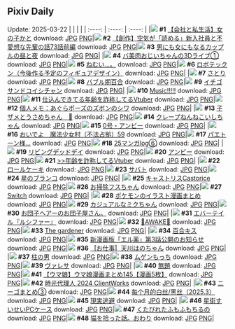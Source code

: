## Pixiv Daily
Update: 2025-03-22
|      |      |      |
| :----: | :----: | :----: |
|![](https://pixiv.microyu.workers.dev/c/240x480/img-master/img/2025/03/21/12/00/13/128440353_p0_master1200.jpg) **#1** [【会社と私生活】女の子かと](https://www.pixiv.net/artworks/128440353) download: [JPG](https://pixiv.microyu.workers.dev/img-original/img/2025/03/21/12/00/13/128440353_p0.jpg) [PNG](https://pixiv.microyu.workers.dev/img-original/img/2025/03/21/12/00/13/128440353_p0.png)|![](https://pixiv.microyu.workers.dev/c/240x480/img-master/img/2025/03/20/18/52/00/128415685_p0_master1200.jpg) **#2** [【創作】空気が「読める」新入社員と不愛想な先輩の話73話前編](https://www.pixiv.net/artworks/128415685) download: [JPG](https://pixiv.microyu.workers.dev/img-original/img/2025/03/20/18/52/00/128415685_p0.jpg) [PNG](https://pixiv.microyu.workers.dev/img-original/img/2025/03/20/18/52/00/128415685_p0.png)|![](https://pixiv.microyu.workers.dev/c/240x480/img-master/img/2025/03/20/00/00/29/128392369_p0_master1200.jpg) **#3** [男にも女にもなるカップルの昼と夜](https://www.pixiv.net/artworks/128392369) download: [JPG](https://pixiv.microyu.workers.dev/img-original/img/2025/03/20/00/00/29/128392369_p0.jpg) [PNG](https://pixiv.microyu.workers.dev/img-original/img/2025/03/20/00/00/29/128392369_p0.png)|
|![](https://pixiv.microyu.workers.dev/c/240x480/img-master/img/2025/03/21/00/17/07/128428446_p0_master1200.jpg) **#4** [バ美肉おじいちゃんの3Dライブ①](https://www.pixiv.net/artworks/128428446) download: [JPG](https://pixiv.microyu.workers.dev/img-original/img/2025/03/21/00/17/07/128428446_p0.jpg) [PNG](https://pixiv.microyu.workers.dev/img-original/img/2025/03/21/00/17/07/128428446_p0.png)|![](https://pixiv.microyu.workers.dev/c/240x480/img-master/img/2025/03/20/00/00/26/128392355_p0_master1200.jpg) **#5** [ねむい…。](https://www.pixiv.net/artworks/128392355) download: [JPG](https://pixiv.microyu.workers.dev/img-original/img/2025/03/20/00/00/26/128392355_p0.jpg) [PNG](https://pixiv.microyu.workers.dev/img-original/img/2025/03/20/00/00/26/128392355_p0.png)|![](https://pixiv.microyu.workers.dev/c/240x480/img-master/img/2025/03/20/00/00/04/128392222_p0_master1200.jpg) **#6** [ロボテックン（今後作る予定のフィギュアデザイン）](https://www.pixiv.net/artworks/128392222) download: [JPG](https://pixiv.microyu.workers.dev/img-original/img/2025/03/20/00/00/04/128392222_p0.jpg) [PNG](https://pixiv.microyu.workers.dev/img-original/img/2025/03/20/00/00/04/128392222_p0.png)|
|![](https://pixiv.microyu.workers.dev/c/240x480/img-master/img/2025/03/20/02/11/02/128396562_p0_master1200.jpg) **#7** [さとり](https://www.pixiv.net/artworks/128396562) download: [JPG](https://pixiv.microyu.workers.dev/img-original/img/2025/03/20/02/11/02/128396562_p0.jpg) [PNG](https://pixiv.microyu.workers.dev/img-original/img/2025/03/20/02/11/02/128396562_p0.png)|![](https://pixiv.microyu.workers.dev/c/240x480/img-master/img/2025/03/20/22/16/28/128423236_p0_master1200.jpg) **#8** [バブル期百合](https://www.pixiv.net/artworks/128423236) download: [JPG](https://pixiv.microyu.workers.dev/img-original/img/2025/03/20/22/16/28/128423236_p0.jpg) [PNG](https://pixiv.microyu.workers.dev/img-original/img/2025/03/20/22/16/28/128423236_p0.png)|![](https://pixiv.microyu.workers.dev/c/240x480/img-master/img/2025/03/20/00/00/16/128392298_p0_master1200.jpg) **#9** [イチゴサンドコイシチャン](https://www.pixiv.net/artworks/128392298) download: [JPG](https://pixiv.microyu.workers.dev/img-original/img/2025/03/20/00/00/16/128392298_p0.jpg) [PNG](https://pixiv.microyu.workers.dev/img-original/img/2025/03/20/00/00/16/128392298_p0.png)|
|![](https://pixiv.microyu.workers.dev/c/240x480/img-master/img/2025/03/20/06/50/57/128400400_p0_master1200.jpg) **#10** [Music!!!!!](https://www.pixiv.net/artworks/128400400) download: [JPG](https://pixiv.microyu.workers.dev/img-original/img/2025/03/20/06/50/57/128400400_p0.jpg) [PNG](https://pixiv.microyu.workers.dev/img-original/img/2025/03/20/06/50/57/128400400_p0.png)|![](https://pixiv.microyu.workers.dev/c/240x480/img-master/img/2025/03/20/21/22/39/128421211_p0_master1200.jpg) **#11** [仕込んできてる年齢を詐称してるVtuber](https://www.pixiv.net/artworks/128421211) download: [JPG](https://pixiv.microyu.workers.dev/img-original/img/2025/03/20/21/22/39/128421211_p0.jpg) [PNG](https://pixiv.microyu.workers.dev/img-original/img/2025/03/20/21/22/39/128421211_p0.png)|![](https://pixiv.microyu.workers.dev/c/240x480/img-master/img/2025/03/20/06/00/08/128399727_p0_master1200.jpg) **#12** [個人メモ：あぐらポーズのズボンのシワ](https://www.pixiv.net/artworks/128399727) download: [JPG](https://pixiv.microyu.workers.dev/img-original/img/2025/03/20/06/00/08/128399727_p0.jpg) [PNG](https://pixiv.microyu.workers.dev/img-original/img/2025/03/20/06/00/08/128399727_p0.png)|
|![](https://pixiv.microyu.workers.dev/c/240x480/img-master/img/2025/03/20/02/31/07/128396961_p0_master1200.jpg) **#13** [子ザメとうさめちゃん　🌸](https://www.pixiv.net/artworks/128396961) download: [JPG](https://pixiv.microyu.workers.dev/img-original/img/2025/03/20/02/31/07/128396961_p0.jpg) [PNG](https://pixiv.microyu.workers.dev/img-original/img/2025/03/20/02/31/07/128396961_p0.png)|![](https://pixiv.microyu.workers.dev/c/240x480/img-master/img/2025/03/21/00/00/13/128427370_p0_master1200.jpg) **#14** [クレープねんねこいしちゃん](https://www.pixiv.net/artworks/128427370) download: [JPG](https://pixiv.microyu.workers.dev/img-original/img/2025/03/21/00/00/13/128427370_p0.jpg) [PNG](https://pixiv.microyu.workers.dev/img-original/img/2025/03/21/00/00/13/128427370_p0.png)|![](https://pixiv.microyu.workers.dev/c/240x480/img-master/img/2025/03/20/12/39/45/128406633_p0_master1200.jpg) **#15** [0号・アンビー](https://www.pixiv.net/artworks/128406633) download: [JPG](https://pixiv.microyu.workers.dev/img-original/img/2025/03/20/12/39/45/128406633_p0.jpg) [PNG](https://pixiv.microyu.workers.dev/img-original/img/2025/03/20/12/39/45/128406633_p0.png)|
|![](https://pixiv.microyu.workers.dev/c/240x480/img-master/img/2025/03/20/11/31/33/128405088_p0_master1200.jpg) **#16** [おいでよ　魔法少女村（不法占拠）59](https://www.pixiv.net/artworks/128405088) download: [JPG](https://pixiv.microyu.workers.dev/img-original/img/2025/03/20/11/31/33/128405088_p0.jpg) [PNG](https://pixiv.microyu.workers.dev/img-original/img/2025/03/20/11/31/33/128405088_p0.png)|![](https://pixiv.microyu.workers.dev/c/240x480/img-master/img/2025/03/20/00/00/18/128392317_p0_master1200.jpg) **#17** [パエトーン様…](https://www.pixiv.net/artworks/128392317) download: [JPG](https://pixiv.microyu.workers.dev/img-original/img/2025/03/20/00/00/18/128392317_p0.jpg) [PNG](https://pixiv.microyu.workers.dev/img-original/img/2025/03/20/00/00/18/128392317_p0.png)|![](https://pixiv.microyu.workers.dev/c/240x480/img-master/img/2025/03/20/00/03/28/128392691_p0_master1200.jpg) **#18** [25マンガlog⑥](https://www.pixiv.net/artworks/128392691) download: [JPG](https://pixiv.microyu.workers.dev/img-original/img/2025/03/20/00/03/28/128392691_p0.jpg) [PNG](https://pixiv.microyu.workers.dev/img-original/img/2025/03/20/00/03/28/128392691_p0.png)|
|![](https://pixiv.microyu.workers.dev/c/240x480/img-master/img/2025/03/20/08/00/01/128401371_p0_master1200.jpg) **#19** [リビングデッドデイ](https://www.pixiv.net/artworks/128401371) download: [JPG](https://pixiv.microyu.workers.dev/img-original/img/2025/03/20/08/00/01/128401371_p0.jpg) [PNG](https://pixiv.microyu.workers.dev/img-original/img/2025/03/20/08/00/01/128401371_p0.png)|![](https://pixiv.microyu.workers.dev/c/240x480/img-master/img/2025/03/20/18/00/09/128413918_p0_master1200.jpg) **#20** [アンビー](https://www.pixiv.net/artworks/128413918) download: [JPG](https://pixiv.microyu.workers.dev/img-original/img/2025/03/20/18/00/09/128413918_p0.jpg) [PNG](https://pixiv.microyu.workers.dev/img-original/img/2025/03/20/18/00/09/128413918_p0.png)|![](https://pixiv.microyu.workers.dev/c/240x480/img-master/img/2025/03/21/21/12/56/128454408_p0_master1200.jpg) **#21** [>>年齢を詐称してるVtuber](https://www.pixiv.net/artworks/128454408) download: [JPG](https://pixiv.microyu.workers.dev/img-original/img/2025/03/21/21/12/56/128454408_p0.jpg) [PNG](https://pixiv.microyu.workers.dev/img-original/img/2025/03/21/21/12/56/128454408_p0.png)|
|![](https://pixiv.microyu.workers.dev/c/240x480/img-master/img/2025/03/21/20/30/05/128452693_p0_master1200.jpg) **#22** [ロールケーキ](https://www.pixiv.net/artworks/128452693) download: [JPG](https://pixiv.microyu.workers.dev/img-original/img/2025/03/21/20/30/05/128452693_p0.jpg) [PNG](https://pixiv.microyu.workers.dev/img-original/img/2025/03/21/20/30/05/128452693_p0.png)|![](https://pixiv.microyu.workers.dev/c/240x480/img-master/img/2025/03/20/12/00/35/128405785_p0_master1200.jpg) **#23** [サバト](https://www.pixiv.net/artworks/128405785) download: [JPG](https://pixiv.microyu.workers.dev/img-original/img/2025/03/20/12/00/35/128405785_p0.jpg) [PNG](https://pixiv.microyu.workers.dev/img-original/img/2025/03/20/12/00/35/128405785_p0.png)|![](https://pixiv.microyu.workers.dev/c/240x480/img-master/img/2025/03/21/20/29/05/128452655_p0_master1200.jpg) **#24** [星のブランコ](https://www.pixiv.net/artworks/128452655) download: [JPG](https://pixiv.microyu.workers.dev/img-original/img/2025/03/21/20/29/05/128452655_p0.jpg) [PNG](https://pixiv.microyu.workers.dev/img-original/img/2025/03/21/20/29/05/128452655_p0.png)|
|![](https://pixiv.microyu.workers.dev/c/240x480/img-master/img/2025/03/21/18/39/25/128448879_p0_master1200.jpg) **#25** [キャストリスCastorice](https://www.pixiv.net/artworks/128448879) download: [JPG](https://pixiv.microyu.workers.dev/img-original/img/2025/03/21/18/39/25/128448879_p0.jpg) [PNG](https://pixiv.microyu.workers.dev/img-original/img/2025/03/21/18/39/25/128448879_p0.png)|![](https://pixiv.microyu.workers.dev/c/240x480/img-master/img/2025/03/21/12/00/24/128440389_p0_master1200.jpg) **#26** [お掃除フスちゃん](https://www.pixiv.net/artworks/128440389) download: [JPG](https://pixiv.microyu.workers.dev/img-original/img/2025/03/21/12/00/24/128440389_p0.jpg) [PNG](https://pixiv.microyu.workers.dev/img-original/img/2025/03/21/12/00/24/128440389_p0.png)|![](https://pixiv.microyu.workers.dev/c/240x480/img-master/img/2025/03/20/15/11/11/128409880_p0_master1200.jpg) **#27** [Switch](https://www.pixiv.net/artworks/128409880) download: [JPG](https://pixiv.microyu.workers.dev/img-original/img/2025/03/20/15/11/11/128409880_p0.jpg) [PNG](https://pixiv.microyu.workers.dev/img-original/img/2025/03/20/15/11/11/128409880_p0.png)|
|![](https://pixiv.microyu.workers.dev/c/240x480/img-master/img/2025/03/21/00/04/58/128427865_p0_master1200.jpg) **#28** [ポケモンのイラスト漫画まとめ](https://www.pixiv.net/artworks/128427865) download: [JPG](https://pixiv.microyu.workers.dev/img-original/img/2025/03/21/00/04/58/128427865_p0.jpg) [PNG](https://pixiv.microyu.workers.dev/img-original/img/2025/03/21/00/04/58/128427865_p0.png)|![](https://pixiv.microyu.workers.dev/c/240x480/img-master/img/2025/03/21/00/02/05/128427662_p0_master1200.jpg) **#29** [カジュアルなミクちゃん](https://www.pixiv.net/artworks/128427662) download: [JPG](https://pixiv.microyu.workers.dev/img-original/img/2025/03/21/00/02/05/128427662_p0.jpg) [PNG](https://pixiv.microyu.workers.dev/img-original/img/2025/03/21/00/02/05/128427662_p0.png)|![](https://pixiv.microyu.workers.dev/c/240x480/img-master/img/2025/03/21/19/06/31/128449817_p0_master1200.jpg) **#30** [お団子ヘアーのお団子屋さん。](https://www.pixiv.net/artworks/128449817) download: [JPG](https://pixiv.microyu.workers.dev/img-original/img/2025/03/21/19/06/31/128449817_p0.jpg) [PNG](https://pixiv.microyu.workers.dev/img-original/img/2025/03/21/19/06/31/128449817_p0.png)|
|![](https://pixiv.microyu.workers.dev/c/240x480/img-master/img/2025/03/20/00/28/11/128393644_p0_master1200.jpg) **#31** [エバーテイル『ルシファー』](https://www.pixiv.net/artworks/128393644) download: [JPG](https://pixiv.microyu.workers.dev/img-original/img/2025/03/20/00/28/11/128393644_p0.jpg) [PNG](https://pixiv.microyu.workers.dev/img-original/img/2025/03/20/00/28/11/128393644_p0.png)|![](https://pixiv.microyu.workers.dev/c/240x480/img-master/img/2025/03/20/13/10/53/128407294_p0_master1200.jpg) **#32** [🌸AWAKE🌸](https://www.pixiv.net/artworks/128407294) download: [JPG](https://pixiv.microyu.workers.dev/img-original/img/2025/03/20/13/10/53/128407294_p0.jpg) [PNG](https://pixiv.microyu.workers.dev/img-original/img/2025/03/20/13/10/53/128407294_p0.png)|![](https://pixiv.microyu.workers.dev/c/240x480/img-master/img/2025/03/20/20/39/59/128419507_p0_master1200.jpg) **#33** [The gardener](https://www.pixiv.net/artworks/128419507) download: [JPG](https://pixiv.microyu.workers.dev/img-original/img/2025/03/20/20/39/59/128419507_p0.jpg) [PNG](https://pixiv.microyu.workers.dev/img-original/img/2025/03/20/20/39/59/128419507_p0.png)|
|![](https://pixiv.microyu.workers.dev/c/240x480/img-master/img/2025/03/20/19/18/26/128416657_p0_master1200.jpg) **#34** [百合キス](https://www.pixiv.net/artworks/128416657) download: [JPG](https://pixiv.microyu.workers.dev/img-original/img/2025/03/20/19/18/26/128416657_p0.jpg) [PNG](https://pixiv.microyu.workers.dev/img-original/img/2025/03/20/19/18/26/128416657_p0.png)|![](https://pixiv.microyu.workers.dev/c/240x480/img-master/img/2025/03/21/11/31/11/128439817_p0_master1200.jpg) **#35** [新漫画版「エル薬」第3話公開のお知らせ](https://www.pixiv.net/artworks/128439817) download: [JPG](https://pixiv.microyu.workers.dev/img-original/img/2025/03/21/11/31/11/128439817_p0.jpg) [PNG](https://pixiv.microyu.workers.dev/img-original/img/2025/03/21/11/31/11/128439817_p0.png)|![](https://pixiv.microyu.workers.dev/c/240x480/img-master/img/2025/03/20/05/34/47/128399407_p0_master1200.jpg) **#36** [〚お仕事〛天川はのちゃん](https://www.pixiv.net/artworks/128399407) download: [JPG](https://pixiv.microyu.workers.dev/img-original/img/2025/03/20/05/34/47/128399407_p0.jpg) [PNG](https://pixiv.microyu.workers.dev/img-original/img/2025/03/20/05/34/47/128399407_p0.png)|
|![](https://pixiv.microyu.workers.dev/c/240x480/img-master/img/2025/03/21/07/06/04/128435836_p0_master1200.jpg) **#37** [柱の男](https://www.pixiv.net/artworks/128435836) download: [JPG](https://pixiv.microyu.workers.dev/img-original/img/2025/03/21/07/06/04/128435836_p0.jpg) [PNG](https://pixiv.microyu.workers.dev/img-original/img/2025/03/21/07/06/04/128435836_p0.png)|![](https://pixiv.microyu.workers.dev/c/240x480/img-master/img/2025/03/20/00/23/12/128393491_p0_master1200.jpg) **#38** [ムゲンもっち](https://www.pixiv.net/artworks/128393491) download: [JPG](https://pixiv.microyu.workers.dev/img-original/img/2025/03/20/00/23/12/128393491_p0.jpg) [PNG](https://pixiv.microyu.workers.dev/img-original/img/2025/03/20/00/23/12/128393491_p0.png)|![](https://pixiv.microyu.workers.dev/c/240x480/img-master/img/2025/03/20/01/27/57/128395548_p0_master1200.jpg) **#39** [ヴァレサ](https://www.pixiv.net/artworks/128395548) download: [JPG](https://pixiv.microyu.workers.dev/img-original/img/2025/03/20/01/27/57/128395548_p0.jpg) [PNG](https://pixiv.microyu.workers.dev/img-original/img/2025/03/20/01/27/57/128395548_p0.png)|
|![](https://pixiv.microyu.workers.dev/c/240x480/img-master/img/2025/03/20/17/00/19/128412339_p0_master1200.jpg) **#40** [無題](https://www.pixiv.net/artworks/128412339) download: [JPG](https://pixiv.microyu.workers.dev/img-original/img/2025/03/20/17/00/19/128412339_p0.jpg) [PNG](https://pixiv.microyu.workers.dev/img-original/img/2025/03/20/17/00/19/128412339_p0.png)|![](https://pixiv.microyu.workers.dev/c/240x480/img-master/img/2025/03/21/00/01/49/128427631_p0_master1200.jpg) **#41** [【ウマ娘】ウマ娘漫画まとめ145【漫画5枚】](https://www.pixiv.net/artworks/128427631) download: [JPG](https://pixiv.microyu.workers.dev/img-original/img/2025/03/21/00/01/49/128427631_p0.jpg) [PNG](https://pixiv.microyu.workers.dev/img-original/img/2025/03/21/00/01/49/128427631_p0.png)|![](https://pixiv.microyu.workers.dev/c/240x480/img-master/img/2025/03/20/01/42/43/128395940_p0_master1200.jpg) **#42** [時光代理人 2024 ClientWorks](https://www.pixiv.net/artworks/128395940) download: [JPG](https://pixiv.microyu.workers.dev/img-original/img/2025/03/20/01/42/43/128395940_p0.jpg) [PNG](https://pixiv.microyu.workers.dev/img-original/img/2025/03/20/01/42/43/128395940_p0.png)|
|![](https://pixiv.microyu.workers.dev/c/240x480/img-master/img/2025/03/20/02/19/29/128396718_p0_master1200.jpg) **#43** [ニーゴまとめ③](https://www.pixiv.net/artworks/128396718) download: [JPG](https://pixiv.microyu.workers.dev/img-original/img/2025/03/20/02/19/29/128396718_p0.jpg) [PNG](https://pixiv.microyu.workers.dev/img-original/img/2025/03/20/02/19/29/128396718_p0.png)|![](https://pixiv.microyu.workers.dev/c/240x480/img-master/img/2025/03/20/14/55/32/128409503_p0_master1200.jpg) **#44** [每个月的白丝/黑丝（2025.3）](https://www.pixiv.net/artworks/128409503) download: [JPG](https://pixiv.microyu.workers.dev/img-original/img/2025/03/20/14/55/32/128409503_p0.jpg) [PNG](https://pixiv.microyu.workers.dev/img-original/img/2025/03/20/14/55/32/128409503_p0.png)|![](https://pixiv.microyu.workers.dev/c/240x480/img-master/img/2025/03/20/14/50/09/128409407_p0_master1200.jpg) **#45** [現実逃避](https://www.pixiv.net/artworks/128409407) download: [JPG](https://pixiv.microyu.workers.dev/img-original/img/2025/03/20/14/50/09/128409407_p0.jpg) [PNG](https://pixiv.microyu.workers.dev/img-original/img/2025/03/20/14/50/09/128409407_p0.png)|
|![](https://pixiv.microyu.workers.dev/c/240x480/img-master/img/2025/03/20/00/00/19/128392321_p0_master1200.jpg) **#46** [星街すいせいPCケース](https://www.pixiv.net/artworks/128392321) download: [JPG](https://pixiv.microyu.workers.dev/img-original/img/2025/03/20/00/00/19/128392321_p0.jpg) [PNG](https://pixiv.microyu.workers.dev/img-original/img/2025/03/20/00/00/19/128392321_p0.png)|![](https://pixiv.microyu.workers.dev/c/240x480/img-master/img/2025/03/20/01/01/53/128394808_p0_master1200.jpg) **#47** [くたびれたふもふもちるの](https://www.pixiv.net/artworks/128394808) download: [JPG](https://pixiv.microyu.workers.dev/img-original/img/2025/03/20/01/01/53/128394808_p0.jpg) [PNG](https://pixiv.microyu.workers.dev/img-original/img/2025/03/20/01/01/53/128394808_p0.png)|![](https://pixiv.microyu.workers.dev/c/240x480/img-master/img/2025/03/21/11/26/56/128439739_p0_master1200.jpg) **#48** [猫を拾った話。おわり](https://www.pixiv.net/artworks/128439739) download: [JPG](https://pixiv.microyu.workers.dev/img-original/img/2025/03/21/11/26/56/128439739_p0.jpg) [PNG](https://pixiv.microyu.workers.dev/img-original/img/2025/03/21/11/26/56/128439739_p0.png)|

